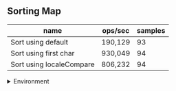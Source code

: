 ## Sorting Map

|name|ops/sec|samples|
|-|-|-|
|Sort using default|190,129|93|
|Sort using first char|930,049|94|
|Sort using localeCompare|806,232|94|


<details>
<summary>Environment</summary>

* __Machine:__ linux x64 | 2 vCPUs | 6.8GB Mem
* __Run:__ Tue Oct 24 2023 17:34:09 GMT+0000 (Coordinated Universal Time)
</details>

<!--
{"environment":{"platform":"linux","arch":"x64","cpus":2,"totalMemory":6.7597503662109375},"benchmarks":[{"name":"Sort using default","opsSec":190129.06081751743,"samples":5},{"name":"Sort using first char","opsSec":930048.767526158,"samples":6},{"name":"Sort using localeCompare","opsSec":806232.1675848014,"samples":7}]}-->
